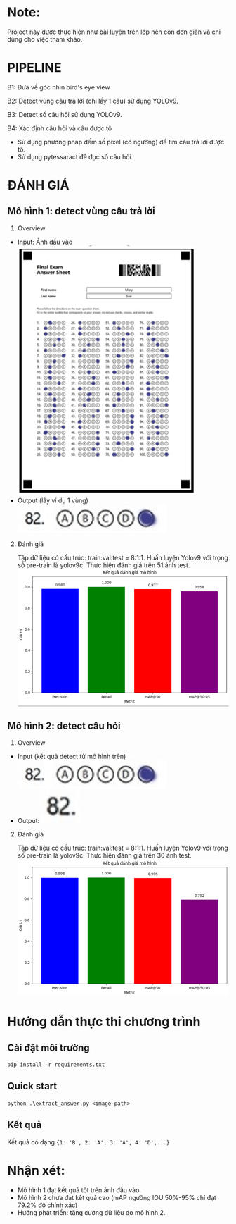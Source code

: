# Note: 
Project này được thực hiện như bài luyện trên lớp nên còn đơn giản và chỉ dùng cho việc tham khảo.
# PIPELINE
B1: Đưa về góc nhìn bird's eye view

B2: Detect vùng câu trả lời (chỉ lấy 1 câu) sử dụng YOLOv9.

B3: Detect số câu hỏi sử dụng YOLOv9.

B4: Xác định câu hỏi và câu được tô

- Sử dụng phương pháp đếm số pixel (có ngưỡng) để tìm câu trả lời được tô.
- Sử dụng pytessaract để đọc số câu hỏi.

# ĐÁNH GIÁ
## Mô hình 1: detect vùng câu trả lời
1. Overview
- Input: Ảnh đầu vào
![alt text](image-1.png)
- Output (lấy ví dụ 1 vùng)
![alt text](image.png)

2. Đánh giá

    Tập dữ liệu có cấu trúc: train:val:test = 8:1:1.
Huấn luyện Yolov9 với trọng số pre-train là yolov9c. Thực hiện đánh giá trên 51 ảnh test.
![alt text](image-2.png)

## Mô hình 2: detect câu hỏi
1. Overview
- Input (kết quả detect từ mô hình trên)
![alt text](image.png)
- Output:
![alt text](image-3.png)

2. Đánh giá

    Tập dữ liệu có cấu trúc: train:val:test = 8:1:1.
Huấn luyện Yolov9 với trọng số pre-train là yolov9c. Thực hiện đánh giá trên 30 ảnh test.
![alt text](image-4.png)

# Hướng dẫn thực thi chương trình
## Cài đặt môi trường
```
pip install -r requirements.txt
```

## Quick start
```
python .\extract_answer.py <image-path>
```
## Kết quả
Kết quả có dạng ```{1: 'B', 2: 'A', 3: 'A', 4: 'D',...}```

# Nhận xét:
- Mô hình 1 đạt kết quả tốt trên ảnh đầu vào.
- Mô hình 2 chưa đạt kết quả cao (mAP ngưỡng IOU 50%-95% chỉ đạt 79.2% độ chính xác)
- Hướng phát triển: tăng cường dữ liệu do mô hình 2.
